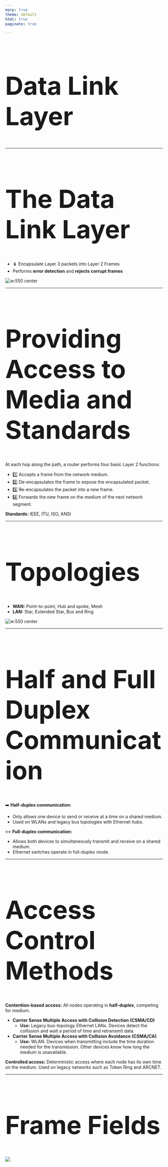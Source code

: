 ```yaml
---
marp: true
theme: default
html: true
paginate: true

---
```

<style>
img[alt~="center"] {
  display: block;
  margin: 0 auto;
}
</style>

<style scoped>
h1 {
  font-size: 80px;
}
</style>

<!-- _class: invert -->

<!-- _paginate: false -->

# Data Link Layer

<!-- _footer: "📕 CCNA1v7 Module 6 Data Link Layer\n🧑🏻‍🏫 Pedro Durán" -->

---

# The Data Link Layer

- 🪆 Encapsulate Layer 3 packets into Layer 2 Frames
- Performs **error detection** and **rejects corrupt frames**

![w:550 center](img/datalinklayer.png)

---

# Providing Access to Media and Standards

At each hop along the path, a router performs four basic Layer 2 functions:
- 1️⃣ Accepts a frame from the network medium.
- 2️⃣ De-encapsulates the frame to expose the encapsulated packet.
- 3️⃣ Re-encapsulates the packet into a new frame.
- 4️⃣ Forwards the new frame on the medium of the next network segment.

**Standards:** IEEE, ITU, ISO, ANSI

<!-- _footer: 📝 6.1.5 -->

---

# Topologies

- **WAN:** Point-to-point, Hub and spoke, Mesh
- **LAN:** Star, Extended Star, Bus and Ring

![w:550 center](img/lantopologies.png)

---

# Half and Full Duplex Communication

➡️ **Half-duplex communication:**
- Only allows one device to send or receive at a time on a shared medium.
- Used on WLANs and legacy bus topologies with Ethernet hubs.

↔️ **Full-duplex communication:**
- Allows both devices to simultaneously transmit and receive on a shared medium.
- Ethernet switches operate in full-duplex mode.

---

# Access Control Methods

**Contention-based access:** All nodes operating in **half-duplex**, competing for medium.
  - **Carrier Sense Multiple Access with Collision Detection (CSMA/CD)**
    - **Use:** Legacy bus-topology Ethernet LANs. Devices detect the collission and wait a period of time and retransmit data.
  - **Carrier Sense Multiple Access with Collision Avoidance (CSMA/CA)**
    - **Use:** WLAN. Devices when transmitting include the time duration needed for the transmission. Other devices know how long the medium is unavailable.

**Controlled access:** Deterministic access where each node has its own time on the medium. Used on legacy networks such as Token Ring and ARCNET.

<!-- _footer: 📝 6.2.9 -->

---

# Frame Fields

![](img/framefields.png)

<!-- _footer: 📝 6.3.5 + 6.4.2 -->